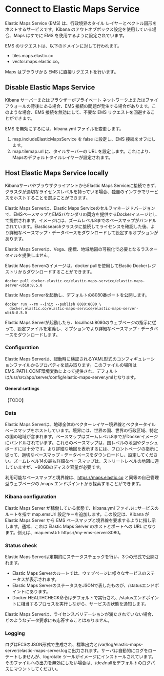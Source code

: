# Connect to Elastic Maps Service
Elastic Maps Service (EMS) は、行政境界のタイル レイヤーとベクトル図形をホストするサービスです。Kibana のアウトオブボックス設定を使用している場合、Maps はすでに EMS を使用するように設定されています。

EMS のリクエストは、以下のドメインに対して行われます。

- tiles.maps.elastic.co
- vector.maps.elastic.co。

Maps はブラウザから EMS に直接リクエストを行います。

## Disable Elastic Maps Service
Kibana サーバーまたはブラウザーがプライベート ネットワーク上またはファイアウォールの背後にある場合、EMS 接続の問題が発生する場合があります。このような場合、EMS 接続を無効にして、不要な EMS リクエストを回避することができます。

EMS を無効にするには、kibana.yml ファイルを変更します。

1. map.includeElasticMapsService を false に設定し、EMS 接続をオフにします。
2. map.tilemap.url に、タイルサーバーの URL を設定します。これにより、Mapsのデフォルトタイルレイヤーが設定されます。

## Host Elastic Maps Service locally
KibanaサーバやブラウザクライアントからElastic Maps Serviceに接続できず、クラスタが適切なライセンスレベルを持っている場合、独自のインフラでサービスをホストすることを選ぶことができます。

Elastic Maps Serverは、Elastic Maps Serviceのセルフマネージドバージョンで、EMSベースマップとEMSバウンダリの両方を提供するDockerイメージとして提供されます。イメージには、ズームレベル8までのベースマップがバンドルされています。Elasticsearchクラスタに接続してライセンスを確認した後、より詳細なベースマップ・データベースをダウンロードして設定するオプションがあります。

Elastic Maps Serverは、Vega、座標、地域地図の可視化で必要となるラスタータイルを提供しません。

Elastic Maps Serverのイメージは、docker pullを使用してElastic Dockerレジストリからダウンロードすることができます。

```
docker pull docker.elastic.co/elastic-maps-service/elastic-maps-server-ubi8:8.5.0
```

Elastic Maps Serverを起動し、デフォルトの8080番ポートを公開します。

```
docker run --rm --init --publish 8080:8080 \
  docker.elastic.co/elastic-maps-service/elastic-maps-server-ubi8:8.5.0
```

Elastic Maps Serverが起動したら、localhost:8080のウェブページの指示に従って、設定ファイルを定義し、オプションでより詳細なベースマップ・データベースをダウンロードします。

### Configuration
Elastic Maps Serverは、起動時に検証されるYAML形式のコンフィギュレーションファイルからプロパティを読み取ります。このファイルの場所はEMS_PATH_CONF環境変数によって提供され、デフォルトは/usr/src/app/server/config/elastic-maps-server.ymlとなります。

#### General settings
【TODO】

### Data
Elastic Maps Serverは、地球全体のベクターレイヤー境界線とベクタータイルベースマップをホストしています。境界には、世界の国、世界の行政区域、特定の国の地域が含まれます。ベースマップはズームレベル8までがDockerイメージにバンドルされています。これらのベースマップは、国レベルの地図やダッシュボードには十分です。より詳細な地図を表示するには、フロントページの指示に従って、適切なベースマップ・データベースをダウンロードし、設定してください。ズームレベル14の最も詳細なベースマップは、ストリートレベルの地図に適していますが、~90GBのディスク容量が必要です。

利用可能なベースマップと境界線は、https://maps.elastic.co と同等の自己管理型ウェブページの /maps エンドポイントから探索することができます。

### Kibana configuration
Elastic Maps Server が稼働している状態で、kibana.yml ファイルにサービスのルートを指す map.emsUrl 設定キーを追加します。この設定は、Kibana が Elastic Maps Server から EMS ベースマップと境界線を要求するように指し示します。通常、これは Elastic Maps Server のホストとポートへの URL になります。例えば、map.emsUrl: https://my-ems-server:8080。

### Status check
Elastic Maps Serverは定期的にステータスチェックを行い、3つの形式で公開されます。

- Elastic Maps Serverのルートでは、ウェブページに様々なサービスのステータスが表示されます。
- Elastic Maps ServerのステータスをJSONで表したものが、/statusエンドポイントにあります。
- Docker HEALTHCHECK命令はデフォルトで実行され、/statusエンドポイントに相当するプロセスを実行しながら、サービスの状態を通知します。

Elastic Maps Serverは、ライセンスバリデーションが満たされていない場合、どのようなデータ要求にも応答することはありません。

### Logging
ログはECSのJSON形式で生成され、標準出力と/var/log/elastic-maps-server/elastic-maps-server.logに出力されます。サーバは自動的にログをローテートしませんが、logrotate ツールがイメージにインストールされています。そのファイルへの出力を無効にしたい場合は、/dev/nullをデフォルトのログパスにマウントしてください。
